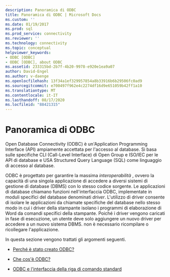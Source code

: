 ```yaml
---
description: Panoramica di ODBC
title: Panoramica di ODBC | Microsoft Docs
ms.custom: ''
ms.date: 01/19/2017
ms.prod: sql
ms.prod_service: connectivity
ms.reviewer: ''
ms.technology: connectivity
ms.topic: conceptual
helpviewer_keywords:
- ODBC [ODBC]
- ODBC [ODBC], about ODBC
ms.assetid: 233315bd-2b7f-4b20-9978-e920e1ea9a07
author: David-Engel
ms.author: v-daenge
ms.openlocfilehash: 13f34a1ef329957854a8b33916b6b29506fc0ad9
ms.sourcegitcommit: e700497f962e4c2274df16d9e651059b42ff1a10
ms.translationtype: MT
ms.contentlocale: it-IT
ms.lasthandoff: 08/17/2020
ms.locfileid: "88421315"
---
```

# <a name="odbc-overview"></a>Panoramica di ODBC
Open Database Connectivity (ODBC) è un'Application Programming Interface (API) ampiamente accettata per l'accesso al database. Si basa sulle specifiche CLI (Call-Level Interface) di Open Group e ISO/IEC per le API di database e USA Structured Query Language (SQL) come linguaggio di accesso al database.  
  
 ODBC è progettato per garantire la massima *interoperabilità* , ovvero la capacità di una singola applicazione di accedere a diversi sistemi di gestione di database (DBMS) con lo stesso codice sorgente. Le applicazioni di database chiamano funzioni nell'interfaccia ODBC, implementate in moduli specifici del database denominati *driver*. L'utilizzo di driver consente di isolare le applicazioni da chiamate specifiche del database nello stesso modo in cui i driver della stampante isolano i programmi di elaborazione di Word da comandi specifici della stampante. Poiché i driver vengono caricati in fase di esecuzione, un utente deve solo aggiungere un nuovo driver per accedere a un nuovo sistema DBMS. non è necessario ricompilare o ricollegare l'applicazione.  
  
 In questa sezione vengono trattati gli argomenti seguenti.  
  
-   [Perché è stato creato ODBC?](../../odbc/reference/why-was-odbc-created.md)  
  
-   [Che cos'è ODBC?](../../odbc/reference/what-is-odbc.md)  
  
-   [ODBC e l'interfaccia della riga di comando standard](../../odbc/reference/odbc-and-the-standard-cli.md)

